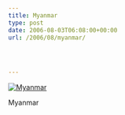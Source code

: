 ```yaml
---
title: Myanmar
type: post
date: 2006-08-03T06:08:00+00:00
url: /2006/08/myanmar/




---
```

<div class="flickr">
  <a href="http://www.flickr.com/photos/schreibblogade/205618131/" title="Myanmar"><img src="//static.flickr.com/29/205618131_29fc3909c1.jpg" alt="Myanmar" /></a></p>

  <p>
    Myanmar
  </p>
</div>
